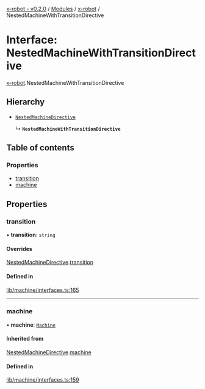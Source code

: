 [x-robot - v0.2.0](../README.md) / [Modules](../modules.md) / [x-robot](../modules/x_robot.md) / NestedMachineWithTransitionDirective

# Interface: NestedMachineWithTransitionDirective

[x-robot](../modules/x_robot.md).NestedMachineWithTransitionDirective

## Hierarchy

- [`NestedMachineDirective`](x_robot.NestedMachineDirective.md)

  ↳ **`NestedMachineWithTransitionDirective`**

## Table of contents

### Properties

- [transition](x_robot.NestedMachineWithTransitionDirective.md#transition)
- [machine](x_robot.NestedMachineWithTransitionDirective.md#machine)

## Properties

### transition

• **transition**: `string`

#### Overrides

[NestedMachineDirective](x_robot.NestedMachineDirective.md).[transition](x_robot.NestedMachineDirective.md#transition)

#### Defined in

[lib/machine/interfaces.ts:165](https://github.com/Masquerade-Circus/x-robot/blob/0346b56/lib/machine/interfaces.ts#L165)

___

### machine

• **machine**: [`Machine`](x_robot.Machine.md)

#### Inherited from

[NestedMachineDirective](x_robot.NestedMachineDirective.md).[machine](x_robot.NestedMachineDirective.md#machine)

#### Defined in

[lib/machine/interfaces.ts:159](https://github.com/Masquerade-Circus/x-robot/blob/0346b56/lib/machine/interfaces.ts#L159)
